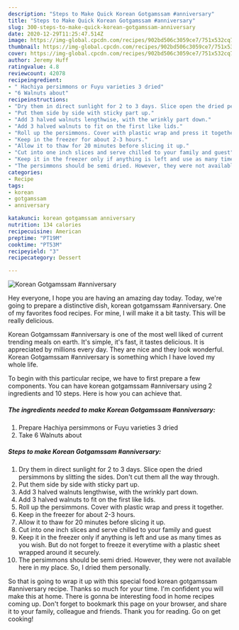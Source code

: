 ```yaml
---
description: "Steps to Make Quick Korean Gotgamssam #anniversary"
title: "Steps to Make Quick Korean Gotgamssam #anniversary"
slug: 300-steps-to-make-quick-korean-gotgamssam-anniversary
date: 2020-12-29T11:25:47.514Z
image: https://img-global.cpcdn.com/recipes/902bd506c3059ce7/751x532cq70/korean-gotgamssam-anniversary-recipe-main-photo.jpg
thumbnail: https://img-global.cpcdn.com/recipes/902bd506c3059ce7/751x532cq70/korean-gotgamssam-anniversary-recipe-main-photo.jpg
cover: https://img-global.cpcdn.com/recipes/902bd506c3059ce7/751x532cq70/korean-gotgamssam-anniversary-recipe-main-photo.jpg
author: Jeremy Huff
ratingvalue: 4.8
reviewcount: 42078
recipeingredient:
- " Hachiya persimmons or Fuyu varieties 3 dried"
- "6 Walnuts about"
recipeinstructions:
- "Dry them in direct sunlight for 2 to 3 days. Slice open the dried persimmons by slitting the sides. Don&#39;t cut them all the way through."
- "Put them side by side with sticky part up."
- "Add 3 halved walnuts lengthwise, with the wrinkly part down."
- "Add 3 halved walnuts to fit on the first like lids."
- "Roll up the persimmons. Cover with plastic wrap and press it together."
- "Keep in the freezer for about 2-3 hours."
- "Allow it to thaw for 20 minutes before slicing it up."
- "Cut into one inch slices and serve chilled to your family and guest"
- "Keep it in the freezer only if anything is left and use as many times as you wish. But do not forget to freeze it everytime with a plastic sheet wrapped around it securely."
- "The persimmons should be semi dried. However, they were not available here in my place. So, I dried them personally."
categories:
- Recipe
tags:
- korean
- gotgamssam
- anniversary

katakunci: korean gotgamssam anniversary 
nutrition: 134 calories
recipecuisine: American
preptime: "PT19M"
cooktime: "PT53M"
recipeyield: "3"
recipecategory: Dessert

---
```



![Korean Gotgamssam #anniversary](https://img-global.cpcdn.com/recipes/902bd506c3059ce7/751x532cq70/korean-gotgamssam-anniversary-recipe-main-photo.jpg)

Hey everyone, I hope you are having an amazing day today. Today, we're going to prepare a distinctive dish, korean gotgamssam #anniversary. One of my favorites food recipes. For mine, I will make it a bit tasty. This will be really delicious.

Korean Gotgamssam #anniversary is one of the most well liked of current trending meals on earth. It's simple, it's fast, it tastes delicious. It is appreciated by millions every day. They are nice and they look wonderful. Korean Gotgamssam #anniversary is something which I have loved my whole life.




To begin with this particular recipe, we have to first prepare a few components. You can have korean gotgamssam #anniversary using 2 ingredients and 10 steps. Here is how you can achieve that.

<!--inarticleads1-->

##### The ingredients needed to make Korean Gotgamssam #anniversary:

1. Prepare  Hachiya persimmons or Fuyu varieties 3 dried
1. Take 6 Walnuts about




<!--inarticleads2-->

##### Steps to make Korean Gotgamssam #anniversary:

1. Dry them in direct sunlight for 2 to 3 days. Slice open the dried persimmons by slitting the sides. Don&#39;t cut them all the way through.
1. Put them side by side with sticky part up.
1. Add 3 halved walnuts lengthwise, with the wrinkly part down.
1. Add 3 halved walnuts to fit on the first like lids.
1. Roll up the persimmons. Cover with plastic wrap and press it together.
1. Keep in the freezer for about 2-3 hours.
1. Allow it to thaw for 20 minutes before slicing it up.
1. Cut into one inch slices and serve chilled to your family and guest
1. Keep it in the freezer only if anything is left and use as many times as you wish. But do not forget to freeze it everytime with a plastic sheet wrapped around it securely.
1. The persimmons should be semi dried. However, they were not available here in my place. So, I dried them personally.




So that is going to wrap it up with this special food korean gotgamssam #anniversary recipe. Thanks so much for your time. I'm confident you will make this at home. There is gonna be interesting food in home recipes coming up. Don't forget to bookmark this page on your browser, and share it to your family, colleague and friends. Thank you for reading. Go on get cooking!
